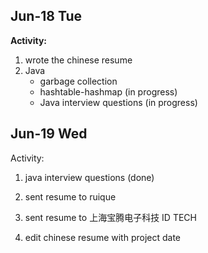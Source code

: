 ## Jun-18 Tue

**Activity:**

1. wrote the chinese resume
2. Java
   * garbage collection
   * hashtable-hashmap (in progress)
   * Java interview questions (in progress)

## Jun-19 Wed

Activity:

1. java interview questions (done)
2. sent resume to ruique
3. sent resume to 上海宝腾电子科技 ID TECH

4. edit chinese resume with project date